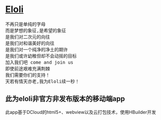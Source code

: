# <a href="http://eloli.moe">Eloli</a>
<pre>
不再只是单纯的字母
而是梦想的象征,是希望的象征
是我们对二次元的向往
是我们对和谐美好的向往
是我们对一个纯净的净土的期许
是我们或许幼稚但却不会动摇的目标
加入我们吧 come and join us
即使前途艰难充满荆棘
我们需要你们的支持！
天若有情天亦老,我为Eloli续一秒！
</pre>
## 此为eloli非官方非发布版本的移动端app
此app基于DCloud的html5+、webview以及云打包技术，使用HBuilder开发
